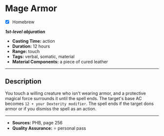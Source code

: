 # Mage Armor
- [x] Homebrew

***1st-level abjuration***
- **Casting Time:** action
- **Duration:** 12 hours
- **Range:** touch
- **Tags:** verbal, somatic, material
- **Material Components:** a piece of cured leather

---

## Description
You touch a willing creature who isn't wearing armor, and a protective magical force surrounds it until the spell ends.
The target's base AC becomes `12 + your Dexterity modifier`.
The spell ends if the target dons armor or if you dismiss the spell as an action.

---

- **Sources:** PHB, page 256
- **Quality Assurance:** :star: personal pass
